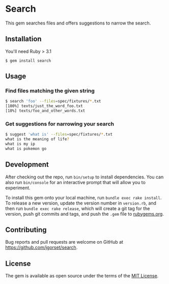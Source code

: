 # Search

This gem searches files and offers suggestions to narrow the search.

## Installation

You'll need Ruby > 3.1

    $ gem install search

## Usage

### Find files matching the given string

```sh
$ search 'foo' --files=spec/fixtures/*.txt
[100%] texts/just_the_word_foo.txt
[10%] texts/foo_and_other_words.txt
```

### Get suggestions for narrowing your search

```sh
$ suggest 'what is' --files=spec/fixtures/*.txt
what is the meaning of life?
what is my ip
what is pokemon go
```

## Development

After checking out the repo, run `bin/setup` to install dependencies. You can
also run `bin/console` for an interactive prompt that will allow you to experiment.

To install this gem onto your local machine, run `bundle exec rake install`. To
release a new version, update the version number in `version.rb`, and then run
`bundle exec rake release`, which will create a git tag for the version, push git
commits and tags, and push the `.gem` file to [rubygems.org](https://rubygems.org).

## Contributing

Bug reports and pull requests are welcome on GitHub at https://github.com/jgorset/search.

## License

The gem is available as open source under the terms of the
[MIT License](http://opensource.org/licenses/MIT).

